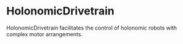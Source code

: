 # HolonomicDrivetrain
HolonomicDrivetrain facilitates the control of holonomic robots with complex motor arrangements.
